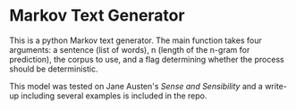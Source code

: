 # Markov Text Generator

This is a python Markov text generator. The main function takes four arguments: a sentence (list of words), n (length of the n-gram for prediction), the corpus to use, and a flag determining whether the process should be deterministic.

This model was tested on Jane Austen's *Sense and Sensibility* and a write-up including several examples is included in the repo.
